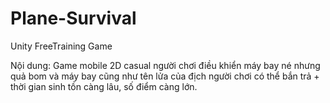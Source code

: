 # Plane-Survival
Unity FreeTraining Game

Nội dung: Game mobile 2D casual
người chơi điều khiển máy bay né nhưng quả bom và máy bay cũng như tên lửa của địch
người chơi có thể bắn trả + thời gian sinh tồn càng lâu, số điểm càng lớn.
